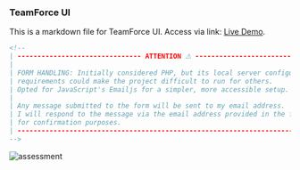 ### TeamForce UI

This is a markdown file for TeamForce UI.
Access via link: [Live Demo](https://gilbert-teamforce-ui.vercel.app).

```html
<!-- 
| ------------------------------- ATTENTION ⚠ --------------------------------------- 
| 
| FORM HANDLING: Initially considered PHP, but its local server configuration 
| requirements could make the project difficult to run for others. 
| Opted for JavaScript's Emailjs for a simpler, more accessible setup.
|
| Any message submitted to the form will be sent to my email address.
| I will respond to the message via the email address provided in the form
| for confirmation purposes.
| ------------------------------------------------------------------------------------- 
-->
```
![assessment](https://github.com/user-attachments/assets/602edc5c-e8ce-4331-b420-288ef7a4b72b)


